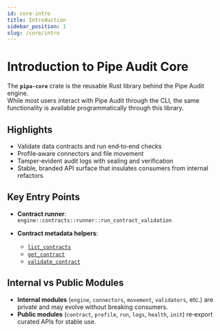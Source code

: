 ```yaml
---
id: core-intro
title: Introduction
sidebar_position: 1
slug: /core/intro
---
```


# Introduction to Pipe Audit Core

The **`pipa-core`** crate is the reusable Rust library behind the Pipe Audit engine.  
While most users interact with Pipe Audit through the CLI, the same functionality is available programmatically through this library.

## Highlights

- Validate data contracts and run end‑to‑end checks
- Profile‑aware connectors and file movement
- Tamper‑evident audit logs with sealing and verification
- Stable, branded API surface that insulates consumers from internal refactors

## Key Entry Points
- **Contract runner**:  
  `engine::contracts::runner::run_contract_validation`

- **Contract metadata helpers**:  
  - [`list_contracts`](https://github.com/lokryn-suite/pipe-audit-core/blob/main/pipa-core/src/engine/contracts/meta.rs)  
  - [`get_contract`](https://github.com/lokryn-suite/pipe-audit-core/blob/main/pipa-core/src/engine/contracts/meta.rs)  
  - [`validate_contract`](https://github.com/lokryn-suite/pipe-audit-core/blob/main/pipa-core/src/engine/contracts/meta.rs)

## Internal vs Public Modules

- **Internal modules** (`engine`, `connectors`, `movement`, `validators`, etc.) are private and may evolve without breaking consumers.  
- **Public modules** (`contract`, `profile`, `run`, `logs`, `health`, `init`) re‑export curated APIs for stable use.
